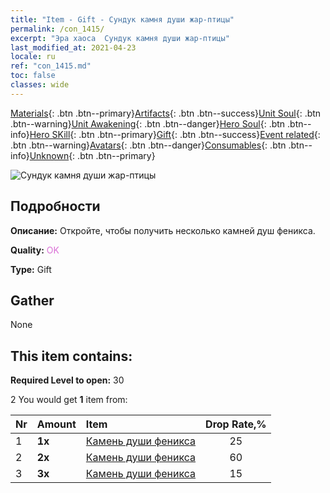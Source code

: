 ```yaml
---
title: "Item - Gift - Сундук камня души жар-птицы"
permalink: /con_1415/
excerpt: "Эра хаоса  Сундук камня души жар-птицы"
last_modified_at: 2021-04-23
locale: ru
ref: "con_1415.md"
toc: false
classes: wide
---
```

 [Materials](/ItemsRU/){: .btn .btn--primary}[Artifacts](/ItemsRU/Artifacts/){: .btn .btn--success}[Unit Soul](/ItemsRU/UnitSoul/){: .btn .btn--warning}[Unit Awakening](/ItemsRU/UnitAwakening/){: .btn .btn--danger}[Hero Soul](/ItemsRU/HeroSoul/){: .btn .btn--info}[Hero SKill](/ItemsRU/HeroSkill/){: .btn .btn--primary}[Gift](/ItemsRU/Gift/){: .btn .btn--success}[Event related](/ItemsRU/Events/){: .btn .btn--warning}[Avatars](/ItemsRU/Avatars/){: .btn .btn--danger}[Consumables](/ItemsRU/Consumables/){: .btn .btn--info}[Unknown](/ItemsRU/Unknown/){: .btn .btn--primary}

 ![Сундук камня души жар-птицы](/images/t/i_907028.png)

## Подробности
 **Описание:** Откройте, чтобы получить несколько камней душ феникса.

 **Quality:** <span style="color: #DA70D6">OK</span>

 **Type:** Gift

## Gather

  None

## This item contains:

 **Required Level to open:** 30

 2 You would get **1** item  from:

  | Nr | Amount |     Item    | Drop Rate,% |
  |:---|:-------|:------------|:---------:|
  | 1 |  **1x** | [Камень души феникса](/ItemsRU/unt_348/) | 25 | 
  | 2 |  **2x** | [Камень души феникса](/ItemsRU/unt_348/) | 60 | 
  | 3 |  **3x** | [Камень души феникса](/ItemsRU/unt_348/) | 15 | 
